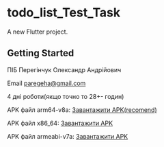 # todo_list_Test_Task

A new Flutter project.

## Getting Started

ПІБ Перегінчук Олександр Андрійович

Email [paregeha@gmail.com](mailto:paregeha@gmail.com)

4 дні роботи(якщо точно то 28+- годин)

APK файл arm64-v8a: [Завантажити APK(recomend)](https://drive.google.com/file/d/1ytWDDVpCXB3-vC23nZc5cdAjE7AUYlTk/view?usp=share_link)

APK файл x86_64: [Завантажити APK](https://drive.google.com/file/d/1aO4MkHyGuRGQesoyizGS-cWtNGoK5Sp_/view?usp=share_link)

APK файл armeabi-v7a: [Завантажити APK](https://drive.google.com/file/d/1ZhWzwnWykSF9IvhZvDkC22Uj6I7LVxIc/view?usp=share_link)
